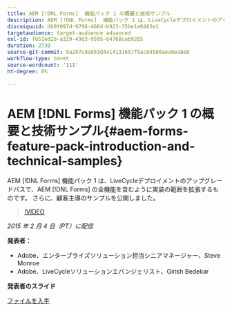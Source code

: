 ```yaml
---
title: AEM [!DNL Forms]  機能パック 1 の概要と技術サンプル
description: AEM [!DNL Forms]  機能パック 1 は、LiveCycleデプロイメントのアップグレードパスで、AEMの全機能を含むように実装の範囲を拡張するもの  [!DNL Forms]  す。 さらに、顧客主導のサンプルを公開しました。
discoiquuid: db0f097d-9796-466d-b923-35be1e6483e1
targetaudience: target-audience advanced
exl-id: f651ed2b-a329-49d3-9595-64768cab9205
duration: 2730
source-git-commit: 9a297cda953d4414131657f9ac84580aea0eabeb
workflow-type: tm+mt
source-wordcount: '111'
ht-degree: 0%

---
```


# AEM [!DNL Forms] 機能パック 1 の概要と技術サンプル{#aem-forms-feature-pack-introduction-and-technical-samples}

AEM [!DNL Forms] 機能パック 1 は、LiveCycleデプロイメントのアップグレードパスで、AEM [!DNL Forms] の全機能を含むように実装の範囲を拡張するものです。 さらに、顧客主導のサンプルを公開しました。

>[!VIDEO](https://video.tv.adobe.com/v/19380/?quality=9)

*2015 年 2 月 4 日（PT）に配信*

**発表者：**

* Adobe、エンタープライズソリューション担当シニアマネージャー、Steve Monroe
* Adobe、LiveCycleソリューションエバンジェリスト、Girish Bedekar

**発表者のスライド**

[ファイルを入手](assets/aem-forms-fp1-2015-0204.pdf)
<!--
[Get back to the Overview](https://helpx.adobe.com/jp/experience-manager/kt/eseminars/gems/aem-index.html)
-->
